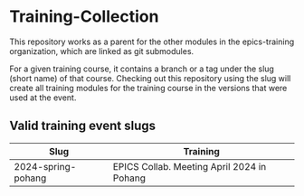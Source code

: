 # Training-Collection

This repository works as a parent for the other modules
in the epics-training organization,
which are linked as git submodules.

For a given training course, it contains a branch or a tag
under the slug (short name) of that course.
Checking out this repository using the slug
will create all training modules for the training course
in the versions that were used at the event.

## Valid training event slugs

| Slug               | Training                                   |
| ----               | --------                                   |
| 2024-spring-pohang | EPICS Collab. Meeting April 2024 in Pohang |
